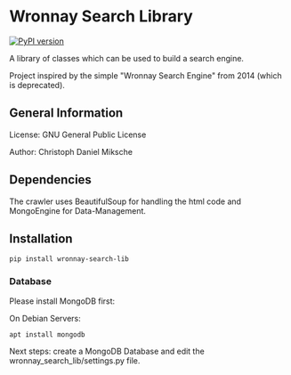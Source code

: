 # Wronnay Search Library

[![PyPI version](https://badge.fury.io/py/wronnay-search-lib.svg)](https://badge.fury.io/py/wronnay-search-lib)

A library of classes which can be used to build a search engine.

Project inspired by the simple "Wronnay Search Engine" from 2014 (which is deprecated).

## General Information

License: GNU General Public License

Author: Christoph Daniel Miksche

## Dependencies

The crawler uses BeautifulSoup for handling the html code and MongoEngine for Data-Management.

## Installation

```
pip install wronnay-search-lib
```

### Database

Please install MongoDB first:

On Debian Servers:

```
apt install mongodb
```

Next steps: create a MongoDB Database and edit the wronnay_search_lib/settings.py file.
